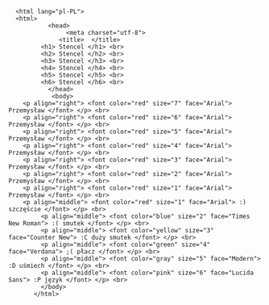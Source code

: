 <!DOCTYPE html>
      <html lang="pl-PL">
      <html>
               <head>
                    <meta charset="utf-8">
                  <title>  </title>
             <h1> Stencel </h1> <br>
             <h2> Stencel </h2> <br>
             <h3> Stencel </h3> <br>
             <h4> Stencel </h4> <br>
             <h5> Stencel </h5> <br>
             <h6> Stencel </h6> <br>
               </head>
                <body>
        <p align="right"> <font color="red" size="7" face="Arial"> Przemysław </font> </p> <br>
        <p align="right"> <font color="red" size="6" face="Arial"> Przemysław </font> </p> <br>
        <p align="right"> <font color="red" size="5" face="Arial"> Przemysław </font> </p> <br>
        <p align="right"> <font color="red" size="4" face="Arial"> Przemysław </font> </p> <br>
        <p align="right"> <font color="red" size="3" face="Arial"> Przemysław </font> </p> <br>
        <p align="right"> <font color="red" size="2" face="Arial"> Przemysław </font> </p> <br>
        <p align="right"> <font color="red" size="1" face="Arial"> Przemysław </font> </p> <br>
        <p align="middle"> <font color="red" size="1" face="Arial"> :) szczęście </font> </p> <br>
             <p align="middle"> <font color="blue" size="2" face="Times New Roman"> :( smutek </font> </p> <br>
             <p align="middle"> <font color="yellow" size="3" face="Counter New"> :C duży smutek </font> </p> <br>
             <p align="middle"> <font color="green" size="4" face="Verdana"> ;( płacz </font> </p> <br>
             <p align="middle"> <font color="gray" size="5" face="Modern"> :D uśmiech </font> </p> <br>
             <p align="middle"> <font color="pink" size="6" face="Lucida Sans"> :P język </font> </p> <br>
             </body>
           </html>
